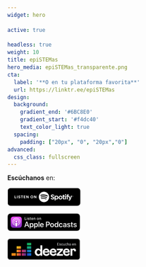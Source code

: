 ```yaml
---
widget: hero

active: true

headless: true
weight: 10
title: epiSTEMas
hero_media: epiSTEMas_transparente.png
cta:
  label: '**O en tu plataforma favorita**'
  url: https://linktr.ee/epiSTEMas
design:
  background:
    gradient_end: '#6BC8E0'
    gradient_start: '#f4dc40'
    text_color_light: true
  spacing:
    padding: ["20px", "0", "20px","0"]
advanced:
  css_class: fullscreen
---
```


**Escúchanos** en:

[![Escucha en Spotify](esSpotify.png)](https://open.spotify.com/show/6lflzlFqQRKjaKiXojsQGV?si=ahBGeLOeSGO89CG2NtGiNA) 

[![Escucha en Apple Podcasts](esApple.png)](https://podcasts.apple.com/us/podcast/epistemas/id1569396615) 

[![Escucha en Deezer](esDeezer.png)](https://deezer.page.link/in4ZPPKEhYQss6YG7) 
